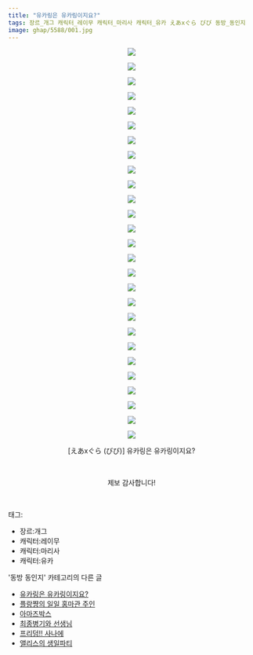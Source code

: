 ```yaml
---
title: "유카링은 유카링이지요?"
tags: 장르_개그 캐릭터_레이무 캐릭터_마리사 캐릭터_유카 えあxぐら びび 동방_동인지
image: ghap/5588/001.jpg
---
```

<div class="article">
<p style="text-align: center; clear: none; float: none;"><img src="{{ site.nasurl }}/ghap/5588/001.jpg"/></p>
<p style="text-align: center; clear: none; float: none;"><img src="{{ site.nasurl }}/ghap/5588/002.jpg"/></p>
<p style="text-align: center; clear: none; float: none;"><img src="{{ site.nasurl }}/ghap/5588/003.jpg"/></p>
<p style="text-align: center; clear: none; float: none;"><img src="{{ site.nasurl }}/ghap/5588/004.jpg"/></p>
<p style="text-align: center; clear: none; float: none;"><img src="{{ site.nasurl }}/ghap/5588/005.jpg"/></p>
<p style="text-align: center; clear: none; float: none;"><img src="{{ site.nasurl }}/ghap/5588/006.jpg"/></p>
<p style="text-align: center; clear: none; float: none;"><img src="{{ site.nasurl }}/ghap/5588/007.jpg"/></p>
<p style="text-align: center; clear: none; float: none;"><img src="{{ site.nasurl }}/ghap/5588/008.jpg"/></p>
<p style="text-align: center; clear: none; float: none;"><img src="{{ site.nasurl }}/ghap/5588/009.jpg"/></p>
<p style="text-align: center; clear: none; float: none;"><img src="{{ site.nasurl }}/ghap/5588/010.jpg"/></p>
<p style="text-align: center; clear: none; float: none;"><img src="{{ site.nasurl }}/ghap/5588/011.jpg"/></p>
<p style="text-align: center; clear: none; float: none;"><img src="{{ site.nasurl }}/ghap/5588/012.jpg"/></p>
<p style="text-align: center; clear: none; float: none;"><img src="{{ site.nasurl }}/ghap/5588/013.jpg"/></p>
<p style="text-align: center; clear: none; float: none;"><img src="{{ site.nasurl }}/ghap/5588/014.jpg"/></p>
<p style="text-align: center; clear: none; float: none;"><img src="{{ site.nasurl }}/ghap/5588/015.jpg"/></p>
<p style="text-align: center; clear: none; float: none;"><img src="{{ site.nasurl }}/ghap/5588/016.jpg"/></p>
<p style="text-align: center; clear: none; float: none;"><img src="{{ site.nasurl }}/ghap/5588/017.jpg"/></p>
<p style="text-align: center; clear: none; float: none;"><img src="{{ site.nasurl }}/ghap/5588/018.jpg"/></p>
<p style="text-align: center; clear: none; float: none;"><img src="{{ site.nasurl }}/ghap/5588/019.jpg"/></p>
<p style="text-align: center; clear: none; float: none;"><img src="{{ site.nasurl }}/ghap/5588/020.jpg"/></p>
<p style="text-align: center; clear: none; float: none;"><img src="{{ site.nasurl }}/ghap/5588/021.jpg"/></p>
<p style="text-align: center; clear: none; float: none;"><img src="{{ site.nasurl }}/ghap/5588/022.jpg"/></p>
<p style="text-align: center; clear: none; float: none;"><img src="{{ site.nasurl }}/ghap/5588/023.jpg"/></p>
<p style="text-align: center; clear: none; float: none;"><img src="{{ site.nasurl }}/ghap/5588/024.jpg"/></p>
<p style="text-align: center; clear: none; float: none;"><img src="{{ site.nasurl }}/ghap/5588/025.jpg"/></p>
<p style="text-align: center; clear: none; float: none;"><img src="{{ site.nasurl }}/ghap/5588/026.jpg"/></p>
<p style="text-align: center; clear: none; float: none;"><img src="{{ site.nasurl }}/ghap/5588/027.jpg"/></p>
<p style="text-align: center; clear: none; float: none;">[えあxぐら (びび)] 유카링은 유카링이지요?</p>
<p style="text-align: center; clear: none; float: none;"><br/></p>
<p style="text-align: center; clear: none; float: none;">제보 감사합니다!</p>
<p><br/></p>
</div><div class="tagTrail">
<p>태그: </p>
<ul>
<li>장르:개그</li>
<li>캐릭터:레이무</li>
<li>캐릭터:마리사</li>
<li>캐릭터:유카</li>
</ul>
</div><div class="another">
<p>'동방 동인지' 카테고리의 다른 글</p>
<ul>
<li><a href="/2019-01-15-ghap_5588">유카링은 유카링이지요?</a></li>
<li><a href="/2019-01-07-ghap_5524">플랑쨩의 일일 홍마관 주인</a></li>
<li><a href="/2019-01-05-ghap_5514">아마즈박스</a></li>
<li><a href="/2019-01-05-ghap_5513">최종병기와 선생님</a></li>
<li><a href="/2019-01-02-ghap_5507">프리덤!! 사나에</a></li>
<li><a href="/2019-01-02-ghap_5502">앨리스의 생일파티</a></li>
</ul>
</div>